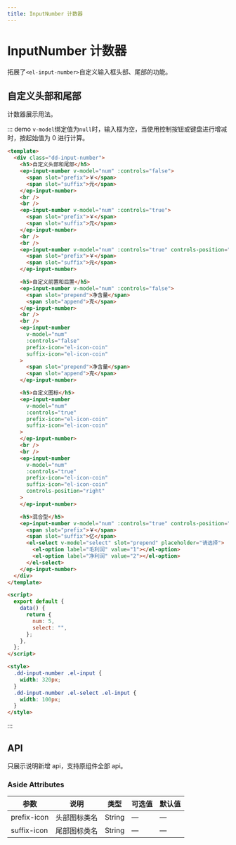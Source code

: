 ```yaml
---
title: InputNumber 计数器
---
```


# InputNumber 计数器

拓展了`<el-input-number>`自定义输入框头部、尾部的功能。

## 自定义头部和尾部

计数器展示用法。

::: demo `v-model`绑定值为`null`时，输入框为空，当使用控制按钮或键盘进行增减时，按起始值为 0 进行计算。

```html
<template>
  <div class="dd-input-number">
    <h5>自定义头部和尾部</h5>
    <ep-input-number v-model="num" :controls="false">
      <span slot="prefix">￥</span>
      <span slot="suffix">元</span>
    </ep-input-number>
    <br />
    <br />
    <ep-input-number v-model="num" :controls="true">
      <span slot="prefix">￥</span>
      <span slot="suffix">元</span>
    </ep-input-number>
    <br />
    <br />
    <ep-input-number v-model="num" :controls="true" controls-position="right">
      <span slot="prefix">￥</span>
      <span slot="suffix">元</span>
    </ep-input-number>

    <h5>自定义前置和后置</h5>
    <ep-input-number v-model="num" :controls="false">
      <span slot="prepend">净含量</span>
      <span slot="append">克</span>
    </ep-input-number>
    <br />
    <br />
    <ep-input-number
      v-model="num"
      :controls="false"
      prefix-icon="el-icon-coin"
      suffix-icon="el-icon-coin"
    >
      <span slot="prepend">净含量</span>
      <span slot="append">克</span>
    </ep-input-number>

    <h5>自定义图标</h5>
    <ep-input-number
      v-model="num"
      :controls="true"
      prefix-icon="el-icon-coin"
      suffix-icon="el-icon-coin"
    >
    </ep-input-number>
    <br />
    <br />
    <ep-input-number
      v-model="num"
      :controls="true"
      prefix-icon="el-icon-coin"
      suffix-icon="el-icon-coin"
      controls-position="right"
    >
    </ep-input-number>

    <h5>混合型</h5>
    <ep-input-number v-model="num" :controls="true" controls-position="right">
      <span slot="prefix">￥</span>
      <span slot="suffix">亿</span>
      <el-select v-model="select" slot="prepend" placeholder="请选择">
        <el-option label="毛利润" value="1"></el-option>
        <el-option label="净利润" value="2"></el-option>
      </el-select>
    </ep-input-number>
  </div>
</template>

<script>
  export default {
    data() {
      return {
        num: 5,
        select: "",
      };
    },
  };
</script>

<style>
  .dd-input-number .el-input {
    width: 320px;
  }
  .dd-input-number .el-select .el-input {
    width: 100px;
  }
</style>
```

:::

## API

只展示说明新增 api，支持原组件全部 api。

### Aside Attributes

| 参数        | 说明         | 类型   | 可选值 | 默认值 |
| ----------- | ------------ | ------ | ------ | ------ |
| prefix-icon | 头部图标类名 | String | —      | —      |
| suffix-icon | 尾部图标类名 | String | —      | —      |
